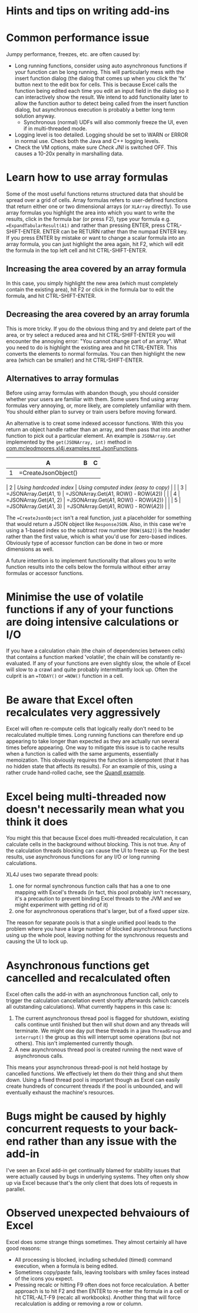 Hints and tips on writing add-ins
=================================
# Common performance issue
Jumpy performance, freezes, etc. are often caused by:
 - Long running functions, consider using auto asynchronous functions if your function can be long running.  This will particularly 
   mess with the insert function dialog (the dialog that comes up when you click the 'fx' button next to the edit box for cells. 
   This is because Excel calls the function being edited each time you edit an input field in the dialog so it can interactively
   show the result.  We intend to add functionality later to allow the function author to detect being called from the insert function
   dialog, but asynchronous execution is probably a better long term solution anyway.
    - Synchronous (normal) UDFs will also commonly freeze the UI, even if in multi-threaded mode.
 - Logging level is too detailed.  Logging should be set to WARN or ERROR in normal use.  Check both the Java and C++ logging levels.
 - Check the VM options, make sure *Check JNI* is switched OFF.  This causes a 10-20x penalty in marshalling data.

# Learn how to use array formulas
Some of the most useful functions returns structured data that should be spread over a grid of cells.  Array formulas refers to
user-defined functions that return either one or two dimensional arrays (or `XLArray` directly).  To use array formulas you highlight
the area into which you want to write the results, click in the formula bar (or press F2), type your formula e.g. 
`=ExpandTabularResult(A1)` and rather than pressing ENTER, press CTRL-SHIFT-ENTER.  ENTER can be RETURN rather than the numpad ENTER 
key.  If you press ENTER by mistake or want to change a scalar formula into an array formula, you can just highlight the area again, hit
F2, which will edit the formula in the top left cell and hit CTRL-SHIFT-ENTER.

## Increasing the area covered by an array formula
In this case, you simply highlight the new area (which must completely contain the existing area), hit F2 or click in the formula bar 
to edit the formula, and hit CTRL-SHIFT-ENTER.

## Decreasing the area covered by an array forumla
This is more tricky.  If you do the obvious thing and try and delete part of the area, or try select a reduced area and hit 
CTRL-SHIFT-ENTER you will encounter the annoying error: "You cannot change part of an array".  What you need to do is highlight the
existing area and hit CTRL-ENTER.  This converts the elements to normal formulas.  You can then highlight the new area (which can be
smaller) and hit CTRL-SHIFT-ENTER.

## Alternatives to array formulas
Before using array formulas with abandon though, you should consider whether your users are familiar with them.  Some users find
using array formulas very annoying, or, more likely, are completely unfamiliar with them.  You should either plan to survey or train users before moving forward.

An alternative is to creat some indexed accessor functions.  With this you return an object handle rather than an array, and then
pass that into another function to pick out a particular element.  An example is `JSONArray.Get` implemented by the `get(JSONArray, int)`
method in [com.mcleodmoores.xl4j.examples.rest.JsonFunctions](https://github.com/McLeodMoores/xl4j/blob/master/xll-examples/src/main/java/com/mcleodmoores/xl4j/examples/rest/JsonFunctions.java).  

|   |            A            |                     B                   | C |
|---|-------------------------|-----------------------------------------|---|
| 1 | =CreateJsonObject()     |                                         |   |

| 2 | *Using hardcoded index* | *Using computed index (easy to copy)*   |   |
| 3 | =JSONArray.Get($A$1, 1) | =JSONArray.Get($A$1, ROW() - ROW($A$2)) |   |
| 4 | =JSONArray.Get($A$1, 2) | =JSONArray.Get($A$1, ROW() - ROW($A$2)) |   |
| 5 | =JSONArray.Get($A$1, 3) | =JSONArray.Get($A$1, ROW() - ROW($A$2)) |   |

The `=CreateJsonObject` isn't a real function, just a placeholder for something that would return a JSON object like `ResponseJSON`.
Also, in this case we're using a 1-based index so the subtract row number (`ROW($A$2)`) is the header rather than the first value, which
is what you'd use for zero-based indices.  Obviously type of accessor function can be done in two or more dimensions as well.

A future intention is to implement functionality that allows you to write function results into the cells below the formula without
either array formulas or accessor functions.

# Minimise the use of volatile functions if any of your functions are doing intensive calculations or I/O
If you have a calculation chain (the chain of dependencies between cells) that contains a function marked 'volatile', the chain will
be constantly re-evaluated.  If any of your functions are even slightly slow, the whole of Excel will slow to a crawl and quite
probably intermittantly lock up.  Often the culprit is an `=TODAY()` or `=NOW()` function in a cell.

# Be aware that Excel often recalculates very aggressively
Excel will often re-compute cells that logically really don't need to be recalculated multiple times.  Long running functions can
therefore end up appearing to take longer than expected as they are actually run several times before appearing.  One way to mitigate
this issue is to cache results when a function is called with the same arguments, essentially memoization.  This obviously requires 
the function is idempotent (that it has no hidden state that affects its results).  For an example of this, using a rather crude 
hand-rolled cache, see the [Quandl example](https://github.com/McLeodMoores/xl4j/blob/master/xll-examples/src/main/java/com/mcleodmoores/xl4j/examples/quandl/QuandlFunctions.java).

# Excel being multi-threaded now doesn't necessarily mean what you think it does
You might this that because Excel does multi-threaded recalculation, it can calculate cells in the background without blocking.  This
is not true.  Any of the calculation threads blocking can cause the UI to freeze up.  For the best results, use asynchronous functions
for any I/O or long running calculations.

XL4J uses two separate thread pools:

 1) one for normal synchronous function calls that has a one to one mapping with Excel's threads (in fact, this pool probably isn't
    necessary, it's a precaution to prevent binding Excel threads to the JVM and we might experiment
    with getting rid of it)
 2) one for asynchronous operations that's larger, but of a fixed upper size.
 
The reason for separate pools is that a single unified pool leads to the problem where you have a large number of blocked
asynchronous functions using up the whole pool, leaving nothing for the synchronous requests and causing the UI to lock up.

# Asynchronous functions get cancelled and recalculated often
Excel often calls the add-in with an asynchronous function call, only to trigger the calculation cancellation event shortly afterwards
(which cancels all outstanding calculations).  What currently happens in this case is:

  1) The current asynchronous thread pool is flagged for shutdown, existing calls continue until finished but then will shut down and
     any threads will terminate.  We might one day put these threads in a java `ThreadGroup` and `interrupt()` the group as this will
     interrupt some operations (but not others).  This isn't implemented currently though.
  2) A new asynchronous thread pool is created running the next wave of asynchronous calls.

This means your asynchronous thread-pool is not held hostage by cancelled functions.  We effectively let them do their thing and shut
them down.  Using a fixed thread pool is important though as Excel can easily create hundreds of concurrent threads if the pool is
unbounded, and will eventually exhaust the machine's resources.

# Bugs might be caused by highly concurrent requests to your back-end rather than any issue with the add-in
I've seen an Excel add-in get continually blamed for stability issues that were actually caused by bugs in underlying systems.  They
often only show up via Excel because that's the only client that does lots of requests in parallel.

# Observed unexpected behvaiours of Excel
Excel does some strange things sometimes.  They almost certainly all have good reasons:

 - All processing is blocked, including scheduled (timed) command execution, when a formula is being edited.
 - Sometimes copy/paste fails, leaving toolsbars with smiley faces instead of the icons you expect.
 - Pressing recalc or hitting F9 often does not force recalculation.  A better approach is to hit F2 and then ENTER to re-enter 
   the formula in a cell or hit CTRL-ALT-F9 (recalc all workbooks).  Another thing that will force recalculation is adding or removing
   a row or column.
